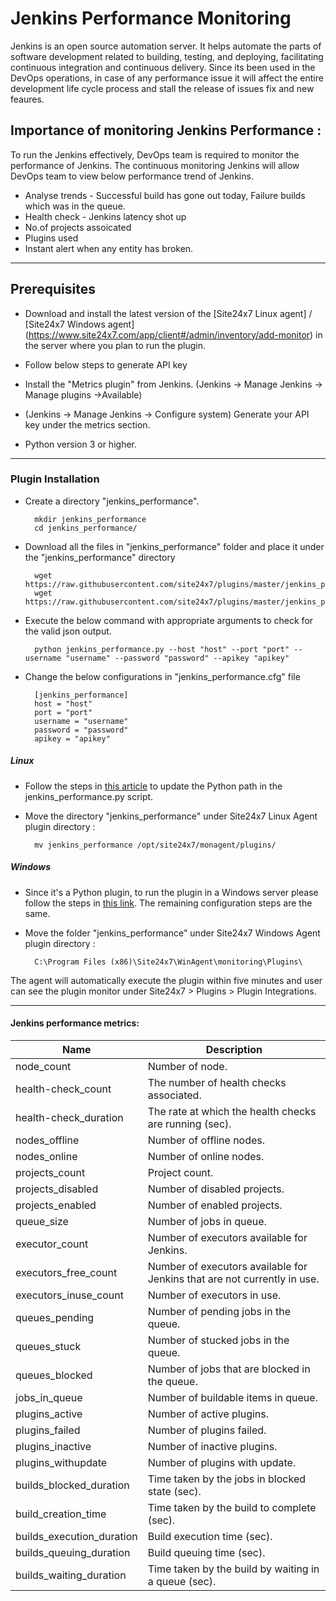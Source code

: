                                          
 # Jenkins Performance Monitoring
                                                                                               
Jenkins is an open source automation server. It helps automate the parts of software development related to building, testing, and deploying, facilitating continuous integration and continuous delivery. Since its been used in the DevOps operations, in case of any performance issue it will affect the entire development life cycle process and stall the release of issues fix and new feaures. 

## Importance of monitoring Jenkins Performance :

To run the Jenkins effectively, DevOps team is required to monitor the performance of Jenkins. The continuous monitoring Jenkins will allow DevOps team to view below performance trend of Jenkins.

- Analyse trends - Successful build has gone out today, Failure builds which was in the queue.
- Health check - Jenkins latency shot up
- No.of projects assoicated
- Plugins used 
- Instant alert when any entity has broken.


---

## Prerequisites

- Download and install the latest version of the [Site24x7 Linux agent] / [Site24x7 Windows agent] (https://www.site24x7.com/app/client#/admin/inventory/add-monitor) in the server where you plan to run the plugin. 

- Follow below steps to generate API key 
- Install the "Metrics plugin" from Jenkins. (Jenkins -> Manage Jenkins -> Manage plugins ->Available)
- (Jenkins -> Manage Jenkins -> Configure system) Generate your API key under the metrics section.
- Python version 3 or higher.

---

### Plugin Installation  

- Create a directory "jenkins_performance".
  
		mkdir jenkins_performance
  		cd jenkins_performance/
  
- Download all the files in "jenkins_performance" folder and place it under the "jenkins_performance" directory

		wget https://raw.githubusercontent.com/site24x7/plugins/master/jenkins_performance/jenkins_performance.py
		wget https://raw.githubusercontent.com/site24x7/plugins/master/jenkins_performance/jenkins_performance.cfg


- Execute the below command with appropriate arguments to check for the valid json output.  

		python jenkins_performance.py --host "host" --port "port" --username "username" --password "password" --apikey "apikey"
		
- Change the below configurations in "jenkins_performance.cfg" file

		[jenkins_performance]
		host = "host"
		port = "port"
		username = "username"
		password = "password"
		apikey = "apikey"

##### Linux 
- Follow the steps in [this article](https://support.site24x7.com/portal/en/kb/articles/updating-python-path-in-a-plugin-script-for-linux-servers) to update the Python path in the jenkins_performance.py script.

- Move the directory "jenkins_performance" under Site24x7 Linux Agent plugin directory : 

		mv jenkins_performance /opt/site24x7/monagent/plugins/

##### Windows 

- Since it's a Python plugin, to run the plugin in a Windows server please follow the steps in [this link](https://support.site24x7.com/portal/en/kb/articles/run-python-plugin-scripts-in-windows-servers). The remaining configuration steps are the same.


- Move the folder "jenkins_performance" under Site24x7 Windows Agent plugin directory : 

		C:\Program Files (x86)\Site24x7\WinAgent\monitoring\Plugins\
  
The agent will automatically execute the plugin within five minutes and user can see the plugin monitor under Site24x7 > Plugins > Plugin Integrations.
	
---
#### Jenkins performance metrics:

Name		            	| Description
---         		   	|   ---
node_count                      |                    Number of node.
health-check_count              |                    The number of health checks associated.
health-check_duration           |                    The rate at which the health checks are running (sec).
nodes_offline                   |                    Number of offline nodes.
nodes_online                    |                    Number of online nodes.
projects_count                  |                    Project count.
projects_disabled               |                    Number of disabled projects.
projects_enabled                |                    Number of enabled projects.
queue_size                      |                    Number of jobs in queue.
executor_count                  |                    Number of executors available for Jenkins.
executors_free_count            |                    Number of executors available for Jenkins that are not currently in use.
executors_inuse_count           |                    Number of executors in use.
queues_pending                  |                    Number of pending jobs in the queue.
queues_stuck                    |                    Number of stucked jobs in the queue.
queues_blocked                  |                    Number of jobs that are blocked in the queue.
jobs_in_queue                   |                    Number of buildable items in queue.
plugins_active                  |                    Number of active plugins.
plugins_failed                  |                    Number of plugins failed.
plugins_inactive                |                    Number of inactive plugins.
plugins_withupdate              |                    Number of plugins with update.
builds_blocked_duration         |                    Time taken by the jobs in blocked state (sec).
build_creation_time             |                    Time taken by the build to complete (sec).
builds_execution_duration       |                    Build execution time (sec).
builds_queuing_duration         |                    Build queuing time (sec).
builds_waiting_duration         |                    Time taken by the build by waiting in a queue (sec).


